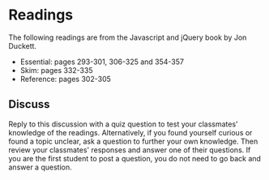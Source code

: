 # Readings

The following readings are from the Javascript and jQuery book by Jon Duckett.

- Essential: pages 293-301, 306-325 and 354-357
- Skim: pages 332-335
- Reference: pages 302-305

## Discuss

Reply to this discussion with a quiz question to test your classmates’ knowledge of the readings. Alternatively, if you found yourself curious or found a topic unclear, ask a question to further your own knowledge. Then review your classmates' responses and answer one of their questions. If you are the first student to post a question, you do not need to go back and answer a question.
